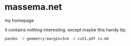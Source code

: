 massema.net
===========

my homepage

it contains nothing interesting. except maybe this handy tip;

``` bash
pandoc -V geometry:margin=3cm -o cv21.pdf cv.md 
```
